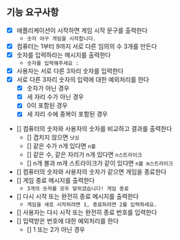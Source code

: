 ## 기능 요구사항
- [x] 애플리케이션이 시작하면 게임 시작 문구를 출력한다
  - `숫자 야구 게임을 시작합니다.`
- [x] 컴퓨터는 1부터 9까지 서로 다른 임의의 수 3개를 만든다
- [x] 숫자를 입력하라는 메시지를 출력한다
  - `숫자를 입력해주세요 : `
- [x] 사용자는 서로 다른 3자리 숫자를 입력한다
- [x] 서로 다른 3자리 숫자의 입력에 대한 예외처리를 한다
  - [x] 숫자가 아닌 경우
  - [x] 세 자리 수가 아닌 경우
  - [x] 0이 포함된 경우
  - [x] 세 자리 수에 중복이 포함된 경우
- [] 컴퓨터의 숫자와 사용자의 숫자를 비교하고 결과를 출력한다
  - [] 겹치지 않으면 `낫싱`
  - [] 같은 수가 n개 있다면 `n볼`
  - [] 같은 수, 같은 자리가 n개 있다면 `n스트라이크`
  - [] n개 볼과 m개 스트라이크가 같이 있다면 `n볼 m스트라이크`
- [] 컴퓨터의 숫자와 사용자의 숫자가 같으면 게임을 종료한다
- [] 게임 종료 메시지를 출력한다
  - `3개의 숫자를 모두 맞히셨습니다! 게임 종료`
- [] 다시 시작 또는 완전히 종료 메시지를 출력한다
  - `게임을 새로 시작하려면 1, 종료하려면 2를 입력하세요.`
- [] 사용자는 다시 시작 또는 완전히 종료 번호를 입력한다
- [] 입력받은 번호에 대한 예외처리를 한다
  - [] 1 또는 2가 아닌 경우